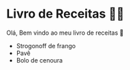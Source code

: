 # Livro de Receitas :man_cook:

Olá, Bem vindo ao meu livro de receitas :wave:

- Strogonoff de frango
- Pavê
- Bolo de cenoura

